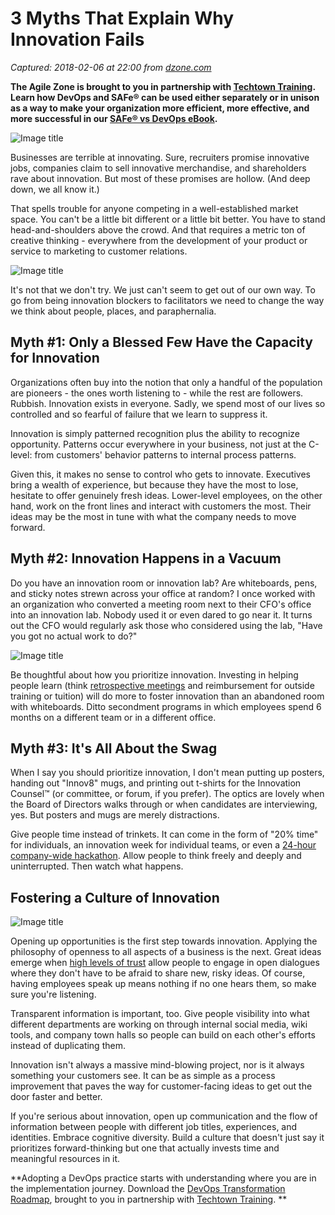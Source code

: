 # 3 Myths That Explain Why Innovation Fails

_Captured: 2018-02-06 at 22:00 from [dzone.com](https://dzone.com/articles/3-mths-that-explain-why-innovation-fails?edition=359128&utm_source=Zone%20Newsletter&utm_medium=email&utm_campaign=agile%202018-02-06)_

**The Agile Zone is brought to you in partnership with [Techtown Training](https://dzone.com/go?i=275424&u=http%3A%2F%2Ftechtowntraining.com%2F%3Futm_source%3Ddzone%26utm_medium%3Dfooter). Learn how DevOps and SAFe® can be used either separately or in unison as a way to make your organization more efficient, more effective, and more successful in our [SAFe® vs DevOps eBook](https://dzone.com/go?i=275424&u=http%3A%2F%2Fpages.aspeinc.com%2FSAFe-vs-DevOps.html%3Futm_source%3Ddzone%26utm_medium%3Dfooter%26utm_campaign%3Dsafe_vs_devops%26utm_content%3Debook).**

![Image title](https://dzone.com/storage/temp/8016865-why-innovation-fails-featured-bac2x.png)

Businesses are terrible at innovating. Sure, recruiters promise innovative jobs, companies claim to sell innovative merchandise, and shareholders rave about innovation. But most of these promises are hollow. (And deep down, we all know it.)

That spells trouble for anyone competing in a well-established market space. You can't be a little bit different or a little bit better. You have to stand head-and-shoulders above the crowd. And that requires a metric ton of creative thinking - everywhere from the development of your product or service to marketing to customer relations.

![Image title](https://dzone.com/storage/temp/8016864-why-innovation-fails-inarticle22x.png)

It's not that we don't try. We just can't seem to get out of our own way. To go from being innovation blockers to facilitators we need to change the way we think about people, places, and paraphernalia.

## Myth #1: Only a Blessed Few Have the Capacity for Innovation

Organizations often buy into the notion that only a handful of the population are pioneers - the ones worth listening to - while the rest are followers. Rubbish. Innovation exists in everyone. Sadly, we spend most of our lives so controlled and so fearful of failure that we learn to suppress it.

Innovation is simply patterned recognition plus the ability to recognize opportunity. Patterns occur everywhere in your business, not just at the C-level: from customers' behavior patterns to internal process patterns.

Given this, it makes no sense to control who gets to innovate. Executives bring a wealth of experience, but because they have the most to lose, hesitate to offer genuinely fresh ideas. Lower-level employees, on the other hand, work on the front lines and interact with customers the most. Their ideas may be the most in tune with what the company needs to move forward.

## Myth #2: Innovation Happens in a Vacuum

Do you have an innovation room or innovation lab? Are whiteboards, pens, and sticky notes strewn across your office at random? I once worked with an organization who converted a meeting room next to their CFO's office into an innovation lab. Nobody used it or even dared to go near it. It turns out the CFO would regularly ask those who considered using the lab, "Have you got no actual work to do?"

![Image title](https://dzone.com/storage/temp/8016859-why-innovation-fails-inarticle22x.png)

Be thoughtful about how you prioritize innovation. Investing in helping people learn (think [retrospective meetings](https://www.atlassian.com/team-playbook/plays/retrospective?utm_source=dzone&utm_medium=social&utm_campaign=why-innovation-fails) and reimbursement for outside training or tuition) will do more to foster innovation than an abandoned room with whiteboards. Ditto secondment programs in which employees spend 6 months on a different team or in a different office.

## Myth #3: It's All About the Swag

When I say you should prioritize innovation, I don't mean putting up posters, handing out "Innov8" mugs, and printing out t-shirts for the Innovation Counsel™ (or committee, or forum, if you prefer). The optics are lovely when the Board of Directors walks through or when candidates are interviewing, yes. But posters and mugs are merely distractions.

Give people time instead of trinkets. It can come in the form of "20% time" for individuals, an innovation week for individual teams, or even a [24-hour company-wide hackathon](https://www.atlassian.com/company/shipit?utm_source=dzone&utm_medium=social&utm_campaign=why-innovation-fails). Allow people to think freely and deeply and uninterrupted. Then watch what happens.

## Fostering a Culture of Innovation

![Image title](https://dzone.com/storage/temp/8016858-why-innovation-fails-inarticle12x-1.png)

Opening up opportunities is the first step towards innovation. Applying the philosophy of openness to all aspects of a business is the next. Great ideas emerge when [high levels of trust](https://www.atlassian.com/blog/inside-atlassian/how-emotionally-intelligent-leaders-build-trust?utm_source=dzone&utm_medium=social&utm_campaign=why-innovation-fails) allow people to engage in open dialogues where they don't have to be afraid to share new, risky ideas. Of course, having employees speak up means nothing if no one hears them, so make sure you're listening.

Transparent information is important, too. Give people visibility into what different departments are working on through internal social media, wiki tools, and company town halls so people can build on each other's efforts instead of duplicating them.

Innovation isn't always a massive mind-blowing project, nor is it always something your customers see. It can be as simple as a process improvement that paves the way for customer-facing ideas to get out the door faster and better.

If you're serious about innovation, open up communication and the flow of information between people with different job titles, experiences, and identities. Embrace cognitive diversity. Build a culture that doesn't just say it prioritizes forward-thinking but one that actually invests time and meaningful resources in it.

**Adopting a DevOps practice starts with understanding where you are in the implementation journey. Download the [DevOps Transformation Roadmap](https://dzone.com/go?i=266427&u=http%3A%2F%2Fpages.techtowntraining.com%2FDevOpsRoadmapDzone_DevOpsTransformationRoadmap.html%3Futm_source%3Ddzone%26utm_medium%3Dheader%26utm_campaign%3Ddevops-transformation), brought to you in partnership with [Techtown Training](https://dzone.com/go?i=266427&u=http%3A%2F%2Fwww.techtowntraining.com%2F). **
